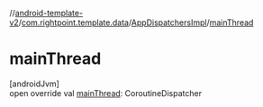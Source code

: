 //[android-template-v2](../../../index.md)/[com.rightpoint.template.data](../index.md)/[AppDispatchersImpl](index.md)/[mainThread](main-thread.md)

# mainThread

[androidJvm]\
open override val [mainThread](main-thread.md): CoroutineDispatcher
